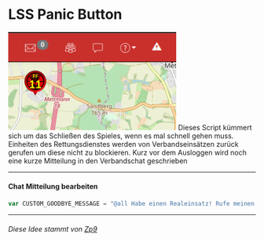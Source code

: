 <h1>LSS Panic Button</h1>
<img height="200px" src="preview.png">
Dieses Script kümmert sich um das Schließen des Spieles, wenn es mal schnell gehen muss.
Einheiten des Rettungsdienstes werden von Verbandseinsätzen zurück gerufen um diese nicht zu blockieren.
Kurz vor dem Ausloggen wird noch eine kurze Mitteilung in den Verbandschat geschrieben

<hr>

<h4>Chat Mitteilung bearbeiten</h4>

```javascript
var CUSTOM_GOODBYE_MESSAGE = "@all Habe einen Realeinsatz! Rufe meinen Rettungsdienst zurück!";
```

<hr>

<h6>Diese Idee stammt von <a href="https://forum.leitstellenspiel.de/cms/index.php?user/3779-zp9/">Zp9</a></h6>